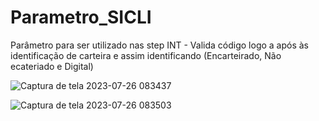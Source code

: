 # Parametro_SICLI

Parâmetro para ser utilizado nas step INT - Valida código logo a após às identificação de carteira e assim identificando (Encarteirado, Não ecateriado e Digital)

![Captura de tela 2023-07-26 083437](https://github.com/mateus17bk/Parametro_SICLI/assets/21342727/6325e848-9461-451a-b1da-d5885016b378)


![Captura de tela 2023-07-26 083503](https://github.com/mateus17bk/Parametro_SICLI/assets/21342727/052e86cc-103f-45d5-aee9-fce9dd925838)
